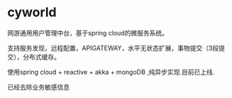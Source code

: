 # cyworld
网游通用用户管理中台，基于spring cloud的微服务系统。

支持服务发现，远程配置，APIGATEWAY，水平无状态扩展，事物提交（3段提交），分布式缓存。

使用spring cloud + reactive + akka + mongoDB ,纯异步实现.目前已上线.

已经去除业务敏感信息

